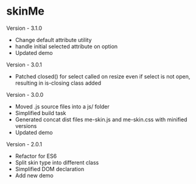 skinMe
========

Version - 3.1.0
- Change default attribute utility
- handle initial selected attribute on option
- Updated demo

Version - 3.0.1
- Patched closed() for select called on resize even if select is not open, resulting in is-closing class added

Version - 3.0.0
- Moved .js source files into a js/ folder
- Simplified build task
- Generated concat dist files me-skin.js and me-skin.css with minified versions
- Updated demo

Version - 2.0.1
- Refactor for ES6
- Split skin type into different class
- Simplified DOM declaration 
- Add new demo